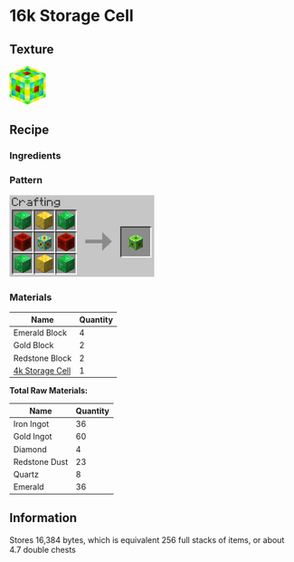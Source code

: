 # 16k Storage Cell

## Texture
<img src="../assets/items/16k_storage_cell.png" alt="16k_storage_cell" width="64"/>

## Recipe

### Ingredients

### Pattern
<img src="../assets/recipes/16k_storage_cell.png" alt="16k_storage_cell" width="256"/>

### Materials
| Name | Quantity |
| ---- | -------- |
| Emerald Block | 4 |
| Gold Block | 2 |
| Redstone Block | 2 |
| [4k Storage Cell](4k_storage_cell.md) | 1 |

**Total Raw Materials:**

| Name | Quantity |
| ---- | -------- |
| Iron Ingot | 36 |
| Gold Ingot | 60 |
| Diamond | 4 |
| Redstone Dust | 23 |
| Quartz | 8 |
| Emerald | 36 |



## Information
Stores 16,384 bytes, which is equivalent 256 full stacks of items, or about 4.7 double chests

